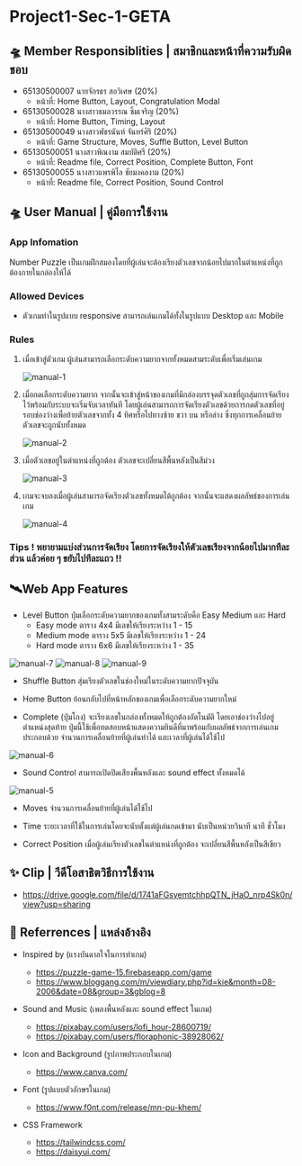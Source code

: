 # Project1-Sec-1-GETA

## 🛸 Member Responsiblities | สมาชิกและหน้าที่ความรับผิดชอบ

* 65130500007 นายจักรธร สอวิเศษ (20%)
  - หน้าที่: Home Button, Layout, Congratulation Modal
* 65130500028 นางสาวธมลวรรณ ซิ้มเจริญ (20%)
  - หน้าที่: Home Button, Timing, Layout
* 65130500049 นางสาวพัชรนันท์ จันทร์ศิริ (20%)
  - หน้าที่: Game Structure, Moves, Suffle Button, Level Button
* 65130500051 นางสาวพิณงาม สมบัติศรี (20%)
  - หน้าที่: Readme file, Correct Position, Complete Button, Font
* 65130500055 นางสาวแพรพิไล ชัยมงคลงาม (20%)
  - หน้าที่: Readme file, Correct Position, Sound Control

## 🛸 User Manual | คู่มือการใช้งาน

### App Infomation

Number Puzzle เป็นเกมฝึกสมองโดยที่ผู้เล่นจะต้องเรียงตัวเลขจากน้อยไปมากในตำแหน่งที่ถูกต้องภายในกล่องให้ได้

### Allowed Devices

* ตัวเกมทำในรูปแบบ responsive สามารถเล่นเกมได้ทั้งในรูปแบบ Desktop และ Mobile

### Rules

1. เมื่อเข้าสู่ตัวเกม ผู้เล่นสามารถเลือกระดับความยากจากทั้งหมดสามระดับเพื่อเริ่มเล่นเกม
   
   ![manual-1](/src/components/manual-1.png)
   
3. เมื่อกดเลือกระดับความยาก จากนั้นจะเข้าสู่หน้าของเกมที่มีกล่องบรรจุดตัวเลขที่ถูกสุ่มการจัดเรียงไว้พร้อมกับระบบจะเริ่มจับเวลาทันที
   โดยผู้เล่นสามารถการจัดเรียงตัวเลขด้วยการกดตัวเลขที่อยู่รอบช่องว่างเพื่อย้ายตัวเลขจากทั้ง 4 ทิศหรือไปทางซ้าย ขวา บน หรือล่าง ซึ่งทุกการเคลื่อนย้ายตัวเลขจะถูกนับทั้งหมด
   
   ![manual-2](/src/components/manual-2.png)
   
5. เมื่อตัวเลขอยู่ในตำแหน่งที่ถูกต้อง ตัวเลขจะเปลี่ยนสีพื้นหลังเป็นสีม่วง
   
   ![manual-3](/src/components/manual-3.png)
   
7. เกมจะจบลงเมื่อผู้เล่นสามารถจัดเรียงตัวเลขทั้งหมดได้ถูกต้อง จากนั้นจะแสดงผลลัพธ์ของการเล่นเกม
   
   ![manual-4](/src/components/manual-4.png)

### Tips ! พยายามแบ่งส่วนการจัดเรียง โดยการจัดเรียงให้ตัวเลขเรียงจากน้อยไปมากทีละส่วน แล้วค่อย ๆ ขยับไปทีละแถว !!

## 🛰️Web App Features

* Level Button
  ปุ่มเลือกระดับความยากของเกมทั้งสามระดับคือ Easy Medium และ Hard
    - Easy mode ตาราง 4x4 มีเลขให้เรียงระหว่าง 1 - 15
    - Medium mode ตาราง 5x5 มีเลขให้เรียงระหว่าง 1 - 24
    - Hard mode ตาราง 6x6 มีเลขให้เรียงระหว่าง 1 - 35

![manual-7](/src/components/manual-7.png)  ![manual-8](/src/components/manual-8.png)  ![manual-9](/src/components/manual-9.png)

* Shuffle Button
  สุ่มเรียงตัวเลขในช่องใหม่ในระดับความยากปัจจุบัน

* Home Button
  ย้อนกลับไปที่หน้าหลักของเกมเพื่อเลือกระดับความยากใหม่

* Complete (ปุ่มโกง)
  จะเรียงเลขในกล่องทั้งหมดให้ถูกต้องอัตโนมัติ โดยเอาช่องว่างไปอยู่ตำแหน่งสุดท้าย ปุ่มนี้ใช้เพื่อทดสอบหน้าแสดงความยินดีที่มาพร้อมกับผลลัพธ์จากการเล่นเกมประกอบด้วย จำนวนการเคลื่อนย้ายที่ผู้เล่นทำได้ และเวลาที่ผู้เล่นได้ใช้ไป

![manual-6](/src/components/manual-6.png)
  
* Sound Control
  สามารถเปิดปิดเสียงพื้นหลังและ sound effect ทั้งหมดได้

![manual-5](/src/components/manual-5.png)

* Moves
  จำนวนการเคลื่อนย้ายที่ผู้เล่นได้ใช้ไป

* Time
  ระยะเวลาที่ใช้ในการเล่นโดยจะนับตั้งแต่ผู้เล่นกดเข้ามา นับเป็นหน่วยวินาที นาที ชั่วโมง

* Correct Position
  เมื่อผู้เล่นเรียงตัวเลขในตำแหน่งที่ถูกต้อง จะเปลี่ยนสีพื้นหลังเป็นสีเขียว
  

## ✨ Clip | วีดีโอสาธิตวิธีการใช้งาน
  - https://drive.google.com/file/d/1741aFGsyemtchhpQTN_jHaO_nrp4Sk0n/view?usp=sharing

## 🌙 Referrences | แหล่งอ้างอิง

* Inspired by (แรงบันดาลใจในการทำเกม)
  - https://puzzle-game-15.firebaseapp.com/game
  - https://www.bloggang.com/m/viewdiary.php?id=kie&month=08-2006&date=08&group=3&gblog=8

* Sound and Music (เพลงพื้นหลังและ sound effect ในเกม)
  - https://pixabay.com/users/lofi_hour-28600719/
  - https://pixabay.com/users/floraphonic-38928062/

* Icon and Background (รูปภาพประกอบในเกม)
  - https://www.canva.com/

* Font (รูปแบบตัวอักษรในเกม)
  - https://www.f0nt.com/release/mn-pu-khem/

* CSS Framework
  - https://tailwindcss.com/
  - https://daisyui.com/
